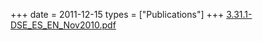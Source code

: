 +++
date = 2011-12-15
types = ["Publications"]
+++
[3.31.1-DSE_ES_EN_Nov2010.pdf](/files/3.31.1-DSE_ES_EN_Nov2010.pdf)
